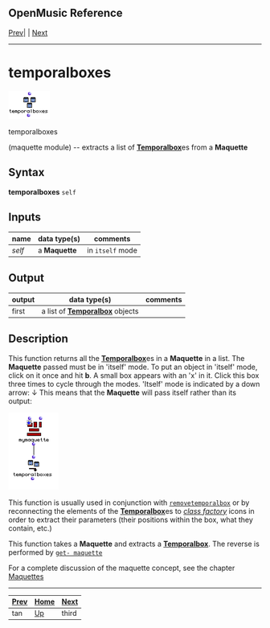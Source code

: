 OpenMusic Reference  
---  
[Prev](tan)| | [Next](third)  
  
* * *

# temporalboxes

![](figures/functions/maquette/temporalboxes.png)

  
  
temporalboxes  
  
(maquette module) \-- extracts a list of [**Temporalbox**](temporalbox)es
from a **Maquette**  

## Syntax

 **temporalboxes** ` self `

## Inputs

name| data type(s)| comments  
---|---|---  
 _self_ |  a **Maquette**|  in ` itself ` mode  
  
## Output

output| data type(s)| comments  
---|---|---  
first| a list of [**Temporalbox**](temporalbox) objects|  
  
## Description

This function returns all the [**Temporalbox**](temporalbox)es in a
**Maquette** in a list. The **Maquette** passed must be in 'itself' mode. To
put an object in 'itself' mode, click on it once and hit **b**. A small box
appears with an 'x' in it. Click this box three times to cycle through the
modes. 'Itself' mode is indicated by a down arrow: ↓ This means that the
**Maquette** will pass itself rather than its output:

![](figures/functions/maquette/temporalboxesEX1.png)

This function is usually used in conjunction with
[`removetemporalbox`](removetemporalbox) or by reconnecting the elements
of the [**Temporalbox**](temporalbox)es to [_class
factory_](glossary#FACTORY) icons in order to extract their parameters
(their positions within the box, what they contain, etc.)

This function takes a **Maquette** and extracts a
[**Temporalbox**](temporalbox). The reverse is performed by [`get-
maquette`](get-maquette)

For a complete discussion of the maquette concept, see the chapter
[Maquettes](concepts.maquettes)

* * *

[Prev](tan)| [Home](index)| [Next](third)  
---|---|---  
tan| [Up](funcref.main)| third

